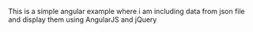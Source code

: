 This is a simple angular example where i am including data from json file and display them using AngularJS and jQuery
